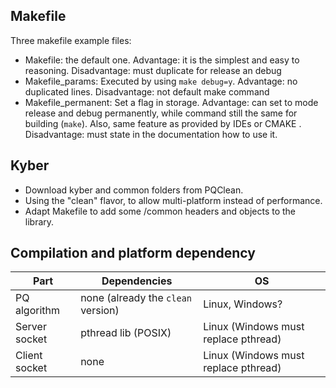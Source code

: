 ## Makefile

Three makefile example files:
- Makefile: the default one. Advantage: it is the simplest and easy to reasoning. Disadvantage: must duplicate for release an debug
- Makefile_params: Executed by using `make debug=y`. Advantage: no duplicated lines. Disadvantage: not default make command
- Makefile_permanent: Set a flag in storage. Advantage: can set to mode release and debug permanently, while command still the same for building (`make`). Also, same feature as provided by IDEs or CMAKE . Disadvantage: must state in the documentation how to use it.

## Kyber

- Download kyber and common folders from PQClean.
- Using the "clean" flavor, to allow multi-platform instead of performance.
- Adapt Makefile to add some /common headers and objects to the library.

## Compilation and platform dependency

|Part|Dependencies|OS|
|---|---|---|
|PQ algorithm|none (already the `clean` version)|Linux, Windows?|
|Server socket|pthread lib (POSIX)|Linux (Windows must replace pthread)|
|Client socket|none|Linux (Windows must replace pthread)|
